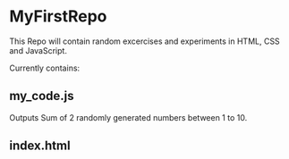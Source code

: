 # MyFirstRepo

This Repo will contain random excercises and experiments in HTML, CSS and JavaScript.

Currently contains:

## my_code.js
Outputs Sum of 2 randomly generated numbers between 1 to 10.

## index.html

